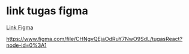 # link tugas figma

[Link Figma](https://www.figma.com/file/CHNgvQEjaOdRuY7NwO9SdL/tugasReact?node-id=0:1)

<https://www.figma.com/file/CHNgvQEjaOdRuY7NwO9SdL/tugasReact?node-id=0%3A1>
